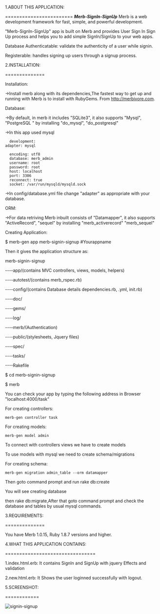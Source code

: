1.ABOUT THIS APPLICATION:

========================
*****Merb-SignIn-SignUp*****
Merb is a web development framework for fast, simple, and powerful development.

"Merb-SignIn-SignUp" app is built on Merb and provides User Sign In Sign Up process and helps you to add simple SignIn/SignUp to your web apps.
 
 Database Authenticatable:  validate the authenticity of a user while signin.
 
 Registerable: handles signing up users through a signup process.
 
2.INSTALLATION:

==============

Installation:
 
 ->Install merb along with its dependencies,The fastest way to get up and running with Merb is to install 
with RubyGems. From http://merbivore.com.

Database:
 
 ->By default, in merb it includes "SQLite3", it also supports "Mysql", "PostgreSQL " by installing 
"do_mysql", "do_postgresql"
 
 ->In this app used mysql 
 
      development:
    adapter: mysql
    
	  encoding: utf8
	  database: merb_admin
	  username: root
	  password: root
	  host: localhost
	  port: 3306
	  reconnect: true
	  socket: /var/run/mysqld/mysqld.sock
 
 ->In config/database.yml file change "adapter" as appropriate with your database.

ORM:
 
 ->For data retriving Merb inbuilt consists of "Datamapper", it also supports "ActiveRecord", "sequel" by installing
"merb_activerecord"
"merb_sequel"

Creating Application:
 
 $ merb-gen app merb-signin-signup #Yourappname
 
Then it gives the application structure as:

merb-signin-signup
  
 
  ----app/(contains MVC controllers, views, models, helpers)
  
 
 ----autotest/(contains merb_rspec.rb)
  
  
 ----config/(contains Database details dependencies.rb, .yml, init.rb)
  

 ----doc/

  
 ----gems/  

  
 ----log/
  
 ----merb/(Authentication)
  
  
 ----public/(stylesheets, Jquery files)
  
  
 ----spec/
 
 
 ----tasks/ 
  
 
 ----Rakefile
 
 $ cd merb-signin-signup
 
 $ merb

You can check your app by typing the following address in Browser "localhost:4000/task" 

For creating controllers:

    merb-gen controller task
    
For creating models:

    merb-gen model admin
    
To connect with controllers views we have to create models 

To use models with mysql we need to create schema/migrations

For creating schema:

    merb-gen migration admin_table --orm datamapper
    
Then goto command prompt and run rake db:create

You will see creating database

then rake db:migrate,After that goto command prompt and check the database and tables by usual mysql commands.

3.REQUIREMENTS:

==============

You have Merb 1.0.15, Ruby 1.8.7 versions and higher.

4.WHAT THIS APPLICATION CONTAINS:

================================


1.index.html.erb: It contains SignIn and SignUp with jquery Effects and validation

2.new.html.erb: It Shows the user loginned successfully with logout.


5.SCREENSHOT:

============


<img style="max-width:100%;" src="https://github.com/sesharatnam-nyros/merb-signin-signup/raw/master/screenshots/Screenshot%20at%202012-06-07%2009:58:56.jpg" alt="signin-signup" title="signin-signup">